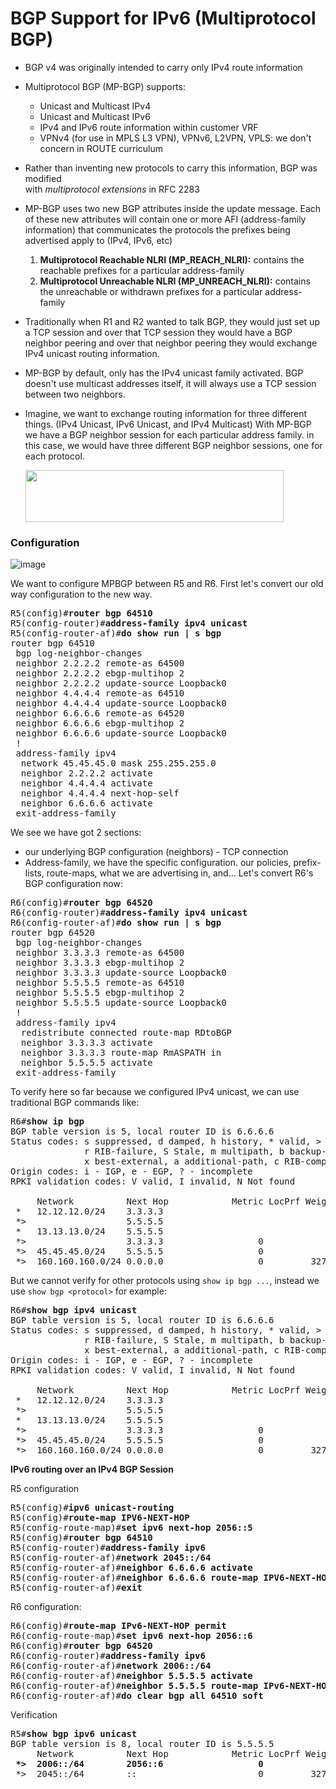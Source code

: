 # BGP Support for IPv6 (Multiprotocol BGP)
* BGP v4 was originally intended to carry only IPv4 route information
* Multiprotocol BGP (MP-BGP) supports:
  * Unicast and Multicast IPv4
  * Unicast and Multicast IPv6
  * IPv4 and IPv6 route information within customer VRF
  * VPNv4 (for use in MPLS L3 VPN), VPNv6, L2VPN, VPLS: we don't concern in ROUTE curriculum
* Rather than inventing new protocols to carry this information, BGP was modified  
with *multiprotocol extensions* in RFC 2283
* MP-BGP uses two new BGP attributes inside the update message. Each of these new attributes
will contain one or more AFI (address-family information) that communicates the protocols the
prefixes being advertised apply to (IPv4, IPv6, etc)
  1. **Multiprotocol Reachable NLRI (MP_REACH_NLRI):** contains the reachable prefixes for a particular address-family
  2. **Multiprotocol Unreachable NLRI (MP_UNREACH_NLRI):** contains the unreachable or withdrawn prefixes for a particular address-family
  
* Traditionally when R1 and R2 wanted to talk BGP, they would just set up a TCP session
and over that TCP session they would have a BGP neighbor peering and over that neighbor
peering they would exchange IPv4 unicast routing information.
* MP-BGP by default, only has the IPv4 unicast family activated. BGP doesn't use multicast
addresses itself, it will always use a TCP session between two neighbors.
* Imagine, we want to exchange routing information for three different things.
(IPv4 Unicast, IPv6 Unicast, and IPv4 Multicast)
With MP-BGP we have a BGP neighbor session for each particular address family. in this case,
we would have three different BGP neighbor sessions, one for each protocol.
    
    <img src="https://user-images.githubusercontent.com/31813625/35204977-e5945796-feff-11e7-8a1f-acfa54789db5.png" width="413" height="83" />
    
### Configuration

![image](https://user-images.githubusercontent.com/31813625/35229643-e7163e06-ff61-11e7-8e96-6b299d644225.png)


We want to configure MPBGP between R5 and R6. First let's convert our old way configuration
to the new way.
<pre>
R5(config)#<b>router bgp 64510</b>
R5(config-router)#<b>address-family ipv4 unicast</b> 
R5(config-router-af)#<b>do show run | s bgp</b>
router bgp 64510
 bgp log-neighbor-changes
 neighbor 2.2.2.2 remote-as 64500
 neighbor 2.2.2.2 ebgp-multihop 2
 neighbor 2.2.2.2 update-source Loopback0
 neighbor 4.4.4.4 remote-as 64510
 neighbor 4.4.4.4 update-source Loopback0
 neighbor 6.6.6.6 remote-as 64520
 neighbor 6.6.6.6 ebgp-multihop 2
 neighbor 6.6.6.6 update-source Loopback0
 !
 address-family ipv4
  network 45.45.45.0 mask 255.255.255.0
  neighbor 2.2.2.2 activate
  neighbor 4.4.4.4 activate
  neighbor 4.4.4.4 next-hop-self
  neighbor 6.6.6.6 activate
 exit-address-family
</pre>
We see we have got 2 sections:
  * our underlying BGP configuration (neighbors) - TCP connection
  * Address-family, we have the specific configuration. our policies, prefix-lists,
  route-maps, what we are advertising in, and...
Let's convert R6's BGP configuration now:
<pre>
R6(config)#<b>router bgp 64520</b>
R6(config-router)#<b>address-family ipv4 unicast</b> 
R6(config-router-af)#<b>do show run | s bgp</b>
router bgp 64520
 bgp log-neighbor-changes
 neighbor 3.3.3.3 remote-as 64500
 neighbor 3.3.3.3 ebgp-multihop 2
 neighbor 3.3.3.3 update-source Loopback0
 neighbor 5.5.5.5 remote-as 64510
 neighbor 5.5.5.5 ebgp-multihop 2
 neighbor 5.5.5.5 update-source Loopback0
 !
 address-family ipv4
  redistribute connected route-map RDtoBGP
  neighbor 3.3.3.3 activate
  neighbor 3.3.3.3 route-map RmASPATH in
  neighbor 5.5.5.5 activate
 exit-address-family
</pre>
To verify here so far because we configured IPv4 unicast, we can use traditional BGP commands like:
<pre>
R6#<b>show ip bgp</b>
BGP table version is 5, local router ID is 6.6.6.6
Status codes: s suppressed, d damped, h history, * valid, > best, i - internal, 
              r RIB-failure, S Stale, m multipath, b backup-path, f RT-Filter, 
              x best-external, a additional-path, c RIB-compressed, 
Origin codes: i - IGP, e - EGP, ? - incomplete
RPKI validation codes: V valid, I invalid, N Not found

     Network          Next Hop            Metric LocPrf Weight Path
 *   12.12.12.0/24    3.3.3.3                                0 64500 64500 64500 64500 i
 *>                   5.5.5.5                                0 64510 64500 i
 *   13.13.13.0/24    5.5.5.5                                0 64510 64500 i
 *>                   3.3.3.3                  0             0 64500 i
 *>  45.45.45.0/24    5.5.5.5                  0             0 64510 i
 *>  160.160.160.0/24 0.0.0.0                  0         32768 ?
</pre>
But we cannot verify for other protocols using `show ip bgp ...`, instead we use
`show bgp <protocol>` for example:
<pre>
R6#<b>show bgp ipv4 unicast</b> 
BGP table version is 5, local router ID is 6.6.6.6
Status codes: s suppressed, d damped, h history, * valid, > best, i - internal, 
              r RIB-failure, S Stale, m multipath, b backup-path, f RT-Filter, 
              x best-external, a additional-path, c RIB-compressed, 
Origin codes: i - IGP, e - EGP, ? - incomplete
RPKI validation codes: V valid, I invalid, N Not found

     Network          Next Hop            Metric LocPrf Weight Path
 *   12.12.12.0/24    3.3.3.3                                0 64500 64500 64500 64500 i
 *>                   5.5.5.5                                0 64510 64500 i
 *   13.13.13.0/24    5.5.5.5                                0 64510 64500 i
 *>                   3.3.3.3                  0             0 64500 i
 *>  45.45.45.0/24    5.5.5.5                  0             0 64510 i
 *>  160.160.160.0/24 0.0.0.0                  0         32768 ?
</pre>
**IPv6 routing over an IPv4 BGP Session**

R5 configuration
<pre>
R5(config)#<b>ipv6 unicast-routing</b>
R5(config)#<b>route-map IPV6-NEXT-HOP</b>
R5(config-route-map)#<b>set ipv6 next-hop 2056::5</b>
R5(config)#<b>router bgp 64510</b>
R5(config-router)#<b>address-family ipv6</b> 
R5(config-router-af)#<b>network 2045::/64</b>       
R5(config-router-af)#<b>neighbor 6.6.6.6 activate</b>
R5(config-router-af)#<b>neighbor 6.6.6.6 route-map IPV6-NEXT-HOP out</b>
R5(config-router-af)#<b>exit</b>
</pre>

R6 configuration:
<pre>
R6(config)#<b>route-map IPv6-NEXT-HOP permit</b>
R6(config-route-map)#<b>set ipv6 next-hop 2056::6</b>   
R6(config)#<b>router bgp 64520</b>
R6(config-router)#<b>address-family ipv6</b>
R6(config-router-af)#<b>network 2006::/64</b>
R6(config-router-af)#<b>neighbor 5.5.5.5 activate</b> 
R6(config-router-af)#<b>neighbor 5.5.5.5 route-map IPv6-NEXT-HOP out</b>
R6(config-router-af)#<b>do clear bgp all 64510 soft</b>                 
</pre>

Verification
<pre>
R5#<b>show bgp ipv6 unicast</b> 
BGP table version is 8, local router ID is 5.5.5.5
     Network          Next Hop            Metric LocPrf Weight Path
 <b>*>  2006::/64        2056::6                  0             0 64520 i</b>
 *>  2045::/64        ::                       0         32768 i
</pre>

  
   
    
